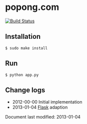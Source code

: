 # popong.com

[![Build Status](https://travis-ci.org/teampopong/popong.com.png)](https://travis-ci.org/teampopong/popong.com)

## Installation

    $ sudo make install

## Run 

    $ python app.py

## Change logs

- 2012-00-00	Initial implementation
- 2013-01-04	[Flask](http://flask.pocoo.org/) adaption


Document last modified: 2013-01-04
